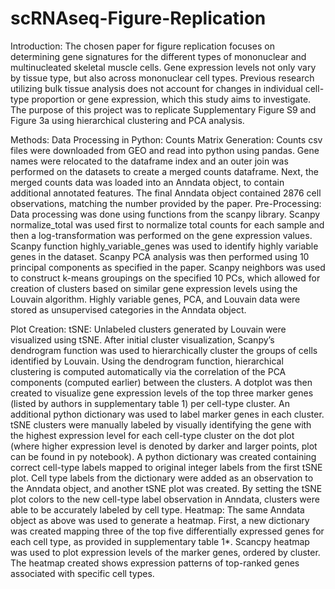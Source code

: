 # scRNAseq-Figure-Replication

Introduction:
The chosen paper for figure replication focuses on determining gene signatures for the different types of mononuclear and
multinucleated skeletal muscle cells.  Gene expression levels not only vary
by tissue type, but also across mononuclear cell types. Previous research utilizing bulk tissue analysis does
not account for changes in individual cell-type proportion or gene expression, which this study aims to
investigate.  The purpose of this project was to replicate Supplementary Figure S9 and Figure 3a using hierarchical clustering and PCA analysis.

Methods:
Data Processing in Python:
  Counts Matrix Generation:
    Counts csv files were downloaded from GEO and read into python using pandas. Gene names were
    relocated to the dataframe index and an outer join was performed on the datasets to create a merged counts
    dataframe. Next, the merged counts data was loaded into an Anndata object, to contain additional annotated
    features. The final Anndata object contained 2876 cell observations, matching the number provided by the
    paper.
  Pre-Processing:
    Data processing was done using functions from the scanpy library. Scanpy normalize_total was used first to
    normalize total counts for each sample and then a log-transformation was performed on the gene expression
    values. Scanpy function highly_variable_genes was used to identify highly variable genes in the dataset.
    Scanpy PCA analysis was then performed using 10 principal components as specified in the paper. Scanpy
    neighbors was used to construct k-means groupings on the specified 10 PCs, which allowed for creation of
    clusters based on similar gene expression levels using the Louvain algorithm. Highly variable genes, PCA,
    and Louvain data were stored as unsupervised categories in the Anndata object.

Plot Creation:
  tSNE:
    Unlabeled clusters generated by Louvain were visualized using tSNE.
    After initial cluster visualization, Scanpy’s dendrogram function was used to hierarchically cluster the groups
    of cells identified by Louvain. Using the dendrogram function, hierarchical clustering is computed
    automatically via the correlation of the PCA components (computed earlier) between the clusters.
    A dotplot was then created to visualize gene expression levels of the top three marker genes (listed by
    authors in supplementary table 1) per cell-type cluster. An additional python dictionary was used to label
    marker genes in each cluster.
    tSNE clusters were manually labeled by visually identifying the gene with the highest expression level for
    each cell-type cluster on the dot plot (where higher expression level is denoted by darker and larger points,
    plot can be found in py notebook). A python dictionary was created containing correct cell-type labels
    mapped to original integer labels from the first tSNE plot.
    Cell type labels from the dictionary were added as an observation to the Anndata object, and another tSNE
    plot was created. By setting the tSNE plot colors to the new cell-type label observation in Anndata, clusters
    were able to be accurately labeled by cell type.
Heatmap:
    The same Anndata object as above was used to generate a heatmap. First, a new dictionary was created
    mapping three of the top five differentially expressed genes for each cell type, as provided in supplementary
    table 1*. Scancpy heatmap was used to plot expression levels of the marker genes, ordered by cluster. The
    heatmap created shows expression patterns of top-ranked genes associated with specific cell types.
    
